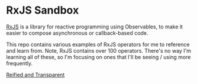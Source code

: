 # RxJS Sandbox

[RxJS](https://rxjs.dev/) is a library for reactive programming using Observables, to make it easier to compose asynchronous or callback-based code.

This repo contains various examples of RxJS operators for me to reference and learn from.
Note, RxJS contains over 100 operators. There's no way I'm learning all of these, so I'm focusing on ones that I'll be seeing / using more frequently.

[Reified and Transparent](https://blog.nrwl.io/reactive-programming-in-angular-7dcded697e6c)
